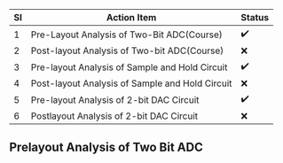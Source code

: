 
|SI|Action Item|Status|
|--|-----------|------|
|1 |Pre-Layout Analysis of Two-Bit ADC(Course)|:heavy_check_mark:|
|2 |Post-layout Analysis of Two-bit ADC(Course)|:x:|
|3 |Pre-layout Analysis of Sample and Hold Circuit|:heavy_check_mark:|
|4 |Post-layout Analysis of Sample and Hold Circuit|:x:|
|5 |Pre-layout Analysis of 2-bit DAC Circuit|:heavy_check_mark:|
|6 |Postlayout Analysis of 2-bit DAC Circuit|:x:|

## Prelayout Analysis of Two Bit ADC
